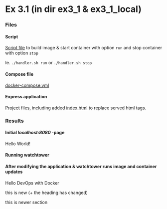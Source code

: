 
# Ex 3.1 (in dir ex3_1 & ex3_1_local)

### Files

#### Script

[Script file](ex3_1_local/handler.sh) to build image & start container with option `run` and stop container with option `stop`

Ie. `./handler.sh run` or `./handler.sh stop`

#### Compose file

[docker-compose.yml](ex3_1_local/docker-compose.yml)

#### Express application

[Project](ex3_1/) files, including added [index.html](ex3_1/content/index.html) to replace served html tags.

### Results

#### Initial _localhost:8080_ -page

Hello World!

#### Running watchtower

#### After modifying the application & watchtower runs image and container updates

Hello DevOps with Docker

this is new (+ the heading has changed)

this is newer section
